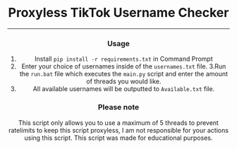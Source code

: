 <br/>
<div align="center">
  
  # Proxyless TikTok Username Checker
  

  
--------------------------------------

### Usage


1. Install  `pip install -r requirements.txt` in Command Prompt
2. Enter your choice of usernames inside of the `usernames.txt` file.
3.Run the `run.bat` file which executes the `main.py` script and enter the amount of threads you would like.
4. All available usernames will be outputted to `Available.txt` file.

### Please note

This script only allows you to use a maximum of 5 threads to prevent ratelimits to keep this script proxyless, I am not responsible for your actions using this script. This script was made for educational purposes.

